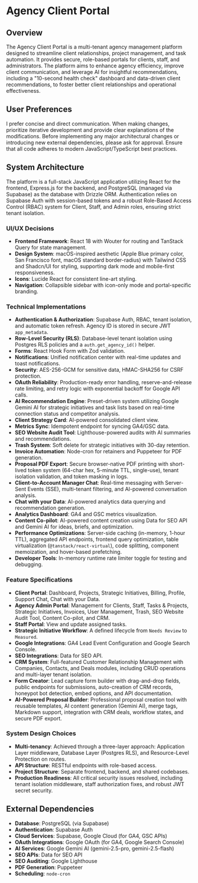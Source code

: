 # Agency Client Portal

## Overview
The Agency Client Portal is a multi-tenant agency management platform designed to streamline client relationships, project management, and task automation. It provides secure, role-based portals for clients, staff, and administrators. The platform aims to enhance agency efficiency, improve client communication, and leverage AI for insightful recommendations, including a "10-second health check" dashboard and data-driven client recommendations, to foster better client relationships and operational effectiveness.

## User Preferences
I prefer concise and direct communication. When making changes, prioritize iterative development and provide clear explanations of the modifications. Before implementing any major architectural changes or introducing new external dependencies, please ask for approval. Ensure that all code adheres to modern JavaScript/TypeScript best practices.

## System Architecture
The platform is a full-stack JavaScript application utilizing React for the frontend, Express.js for the backend, and PostgreSQL (managed via Supabase) as the database with Drizzle ORM. Authentication relies on Supabase Auth with session-based tokens and a robust Role-Based Access Control (RBAC) system for Client, Staff, and Admin roles, ensuring strict tenant isolation.

### UI/UX Decisions
- **Frontend Framework**: React 18 with Wouter for routing and TanStack Query for state management.
- **Design System**: macOS-inspired aesthetic (Apple Blue primary color, San Francisco font, macOS standard border-radius) with Tailwind CSS and Shadcn/UI for styling, supporting dark mode and mobile-first responsiveness.
- **Icons**: Lucide React for consistent line-art styling.
- **Navigation**: Collapsible sidebar with icon-only mode and portal-specific branding.

### Technical Implementations
- **Authentication & Authorization**: Supabase Auth, RBAC, tenant isolation, and automatic token refresh. Agency ID is stored in secure JWT `app_metadata`.
- **Row-Level Security (RLS)**: Database-level tenant isolation using Postgres RLS policies and a `auth.get_agency_id()` helper.
- **Forms**: React Hook Form with Zod validation.
- **Notifications**: Unified notification center with real-time updates and toast notifications.
- **Security**: AES-256-GCM for sensitive data, HMAC-SHA256 for CSRF protection.
- **OAuth Reliability**: Production-ready error handling, reserve-and-release rate limiting, and retry logic with exponential backoff for Google API calls.
- **AI Recommendation Engine**: Preset-driven system utilizing Google Gemini AI for strategic initiatives and task lists based on real-time connection status and competitor analysis.
- **Client Strategy Card**: AI-powered consolidated client view.
- **Metrics Sync**: Idempotent endpoint for syncing GA4/GSC data.
- **SEO Website Audit Tool**: Lighthouse-powered audits with AI summaries and recommendations.
- **Trash System**: Soft delete for strategic initiatives with 30-day retention.
- **Invoice Automation**: Node-cron for retainers and Puppeteer for PDF generation.
- **Proposal PDF Export**: Secure browser-native PDF printing with short-lived token system (64-char hex, 5-minute TTL, single-use), tenant isolation validation, and token masking in logs.
- **Client-to-Account Manager Chat**: Real-time messaging with Server-Sent Events (SSE), multi-tenant filtering, and AI-powered conversation analysis.
- **Chat with your Data**: AI-powered analytics data querying and recommendation generation.
- **Analytics Dashboard**: GA4 and GSC metrics visualization.
- **Content Co-pilot**: AI-powered content creation using Data for SEO API and Gemini AI for ideas, briefs, and optimization.
- **Performance Optimizations**: Server-side caching (in-memory, 1-hour TTL), aggregated API endpoints, frontend query optimization, table virtualization (`@tanstack/react-virtual`), code splitting, component memoization, and hover-based prefetching.
- **Developer Tools**: In-memory runtime rate limiter toggle for testing and debugging.

### Feature Specifications
- **Client Portal**: Dashboard, Projects, Strategic Initiatives, Billing, Profile, Support Chat, Chat with your Data.
- **Agency Admin Portal**: Management for Clients, Staff, Tasks & Projects, Strategic Initiatives, Invoices, User Management, Trash, SEO Website Audit Tool, Content Co-pilot, and CRM.
- **Staff Portal**: View and update assigned tasks.
- **Strategic Initiative Workflow**: A defined lifecycle from `Needs Review` to `Measured`.
- **Google Integrations**: GA4 Lead Event Configuration and Google Search Console.
- **SEO Integrations**: Data for SEO API.
- **CRM System**: Full-featured Customer Relationship Management with Companies, Contacts, and Deals modules, including CRUD operations and multi-layer tenant isolation.
- **Form Creator**: Lead capture form builder with drag-and-drop fields, public endpoints for submissions, auto-creation of CRM records, honeypot bot detection, embed options, and API documentation.
- **AI-Powered Proposal Builder**: Professional proposal creation tool with reusable templates, AI content generation (Gemini AI), merge tags, Markdown support, integration with CRM deals, workflow states, and secure PDF export.

### System Design Choices
- **Multi-tenancy**: Achieved through a three-layer approach: Application Layer middleware, Database Layer (Postgres RLS), and Resource-Level Protection on routes.
- **API Structure**: RESTful endpoints with role-based access.
- **Project Structure**: Separate frontend, backend, and shared codebases.
- **Production Readiness**: All critical security issues resolved, including tenant isolation middleware, staff authorization fixes, and robust JWT secret security.

## External Dependencies
- **Database**: PostgreSQL (via Supabase)
- **Authentication**: Supabase Auth
- **Cloud Services**: Supabase, Google Cloud (for GA4, GSC APIs)
- **OAuth Integrations**: Google OAuth (for GA4, Google Search Console)
- **AI Services**: Google Gemini AI (gemini-2.5-pro, gemini-2.5-flash)
- **SEO APIs**: Data for SEO API
- **SEO Auditing**: Google Lighthouse
- **PDF Generation**: Puppeteer
- **Scheduling**: `node-cron`